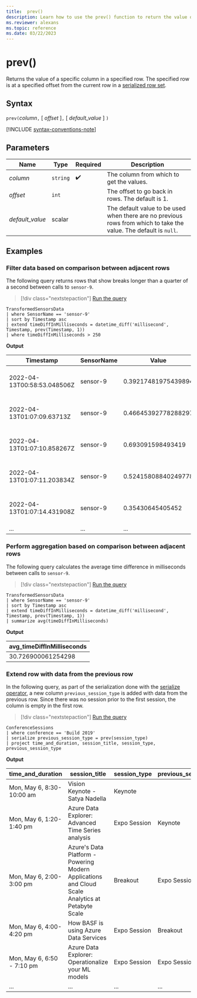 ```yaml
---
title:  prev()
description: Learn how to use the prev() function to return the value of a specific column in a specified row.
ms.reviewer: alexans
ms.topic: reference
ms.date: 03/22/2023
---
```

# prev()

Returns the value of a specific column in a specified row.
The specified row is at a specified offset from the current row in a [serialized row set](./window-functions.md#serialized-row-set).

## Syntax

`prev(`*column*`,` [ *offset* ]`,` [ *default_value* ] `)`

[!INCLUDE [syntax-conventions-note](../includes/syntax-conventions-note.md)]

## Parameters

| Name | Type | Required | Description |
|--|--|--|--|
| *column*| `string` |  :heavy_check_mark: | The column from which to get the values.|
| *offset*| `int` | | The offset to go back in rows. The default is 1.|
| *default_value*| scalar | | The default value to be used when there are no previous rows from which to take the value. The default is `null`.|

## Examples

### Filter data based on comparison between adjacent rows

The following query returns rows that show breaks longer than a quarter of a second between calls to `sensor-9`.

> [!div class="nextstepaction"]
> <a href="https://dataexplorer.azure.com/clusters/help/databases/SampleIoTData?query=H4sIAAAAAAAAA3WOvQoCMRCEe8F32C53cIIKFhZndY2FNl4v62WDgUtyZBd/wIc30SI2djPzDcP0ET2bEB3pE3kOkTsUnM9ecL9SJPiGR3QEbQuKP3axVbmRlMDlCb11xIJuAuQhA3oIeQ2S8s4as/cHO46WaQheM7SgUSjDs060Uq5Q1ZS1BqZIt+rHr+q6PPuzvoP1ZvkGO/YBANYAAAA=" target="_blank">Run the query</a>

```kusto
TransformedSensorsData
| where SensorName == 'sensor-9'
| sort by Timestamp asc
| extend timeDiffInMilliseconds = datetime_diff('millisecond', Timestamp, prev(Timestamp, 1))
| where timeDiffInMilliseconds > 250
```

**Output**

|Timestamp|SensorName|Value|PublisherId|MachineId|timeDiff|
|--|--|--|--|--|--|
|2022-04-13T00:58:53.048506Z|sensor-9|0.39217481975439894|fdbd39ab-82ac-4ca0-99ed-2f83daf3f9bb|M100|251|
|2022-04-13T01:07:09.63713Z|sensor-9|0.46645392778288297|e3ed081e-501b-4d59-8e60-8524633d9131|M100|313|
|2022-04-13T01:07:10.858267Z|sensor-9|0.693091598493419|278ca033-2b5e-4f2c-b493-00319b275aea|M100|254|
|2022-04-13T01:07:11.203834Z|sensor-9|0.52415808840249778|4ea27181-392d-4947-b811-ad5af02a54bb|M100|331|
|2022-04-13T01:07:14.431908Z|sensor-9|0.35430645405452|0af415c2-59dc-4a50-89c3-9a18ae5d621f|M100|268|
|...|...|...|...|...|...|

### Perform aggregation based on comparison between adjacent rows

The following query calculates the average time difference in milliseconds between calls to `sensor-9`.

> [!div class="nextstepaction"]
> <a href="https://dataexplorer.azure.com/clusters/help/databases/SampleIoTData?query=H4sIAAAAAAAAA22NvQ6CQBCEexPfYbuDBAtLi+toLLSB3qzcopewB7ld8Sc+vBwWWNjNzDeZqSMGafvI5CoK0kcpUXG9esP9SpHgGx6RCawFI7Pd7ExqTErh/ITaM4kiD4DSJEAPpeBAp7z0bbsPB991XqjpgxOw4FApwZObaGZ4oaZY1goYIo3Zj9/m+fx7Y8boXwQ4XrL/L/kHqqI6JdkAAAA=" target="_blank">Run the query</a>

```kusto
TransformedSensorsData
| where SensorName == 'sensor-9'
| sort by Timestamp asc
| extend timeDiffInMilliseconds = datetime_diff('millisecond', Timestamp, prev(Timestamp, 1))
| summarize avg(timeDiffInMilliseconds)
```

**Output**

|avg_timeDiffInMilliseconds|
|--|
|30.726900061254298

### Extend row with data from the previous row

In the following query, as part of the serialization done with the [serialize operator](serialize-operator.md), a new column `previous_session_type` is added with data from the previous row. Since there was no session prior to the first session, the column is empty in the first row.

> [!div class="nextstepaction"]
> <a href="https://dataexplorer.azure.com/clusters/help/databases/Samples?query=H4sIAAAAAAAAA22NMQ7CMAwAd17hrSB1ADaGLvAEHhBFiRFGIYlspwjUx9cCqerA6POdfSn5how54BVFqGTZTPC6G4KwrGAYoDs3ShGO+8OpM0WQySf6IFTGkUoTJ78DTt/Vii/frtnOssrlgUFB6YnO5+hiY69m9LCopAlXo5X9/yczmplkXLwAAAA=" target="_blank">Run the query</a>

```kusto
ConferenceSessions
| where conference == 'Build 2019'
| serialize previous_session_type = prev(session_type)
| project time_and_duration, session_title, session_type, previous_session_type
```

**Output**

| time_and_duration | session_title | session_type | previous_session_type |
|---|---|---|---|
| Mon, May 6, 8:30-10:00 am | Vision Keynote - Satya Nadella | Keynote | |
| Mon, May 6, 1:20-1:40 pm | Azure Data Explorer: Advanced Time Series analysis | Expo Session | Keynote |
| Mon, May 6, 2:00-3:00 pm | Azure's Data Platform - Powering Modern Applications and Cloud Scale Analytics at Petabyte Scale | Breakout | Expo Session |
| Mon, May 6, 4:00-4:20 pm | How BASF is using Azure Data Services | Expo Session | Breakout |
| Mon, May 6, 6:50 - 7:10 pm | Azure Data Explorer: Operationalize your ML models | Expo Session | Expo Session |
| ... | ... | ... | ... |
